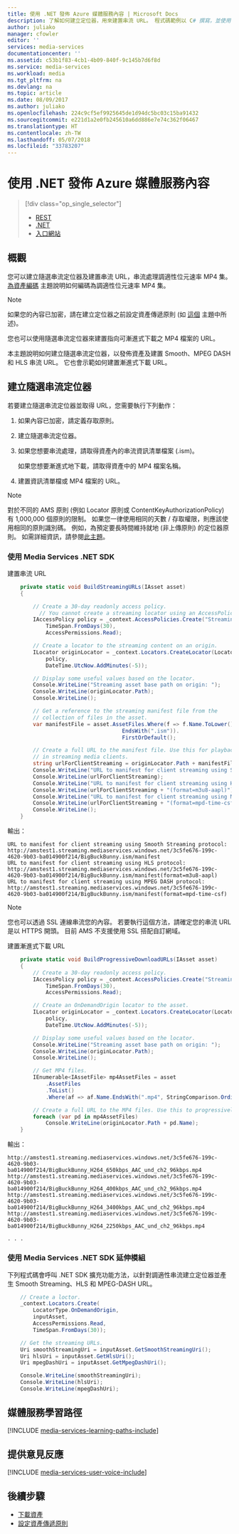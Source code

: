 ```yaml
---
title: 使用 .NET 發佈 Azure 媒體服務內容 | Microsoft Docs
description: 了解如何建立定位器，用來建置串流 URL。 程式碼範例以 C# 撰寫，並使用 Media Services SDK for .NET。
author: juliako
manager: cfowler
editor: ''
services: media-services
documentationcenter: ''
ms.assetid: c53b1f83-4cb1-4b09-840f-9c145b7d6f8d
ms.service: media-services
ms.workload: media
ms.tgt_pltfrm: na
ms.devlang: na
ms.topic: article
ms.date: 08/09/2017
ms.author: juliako
ms.openlocfilehash: 224c9cf5ef9925645de1d94dc5bc03c15ba91432
ms.sourcegitcommit: e221d1a2e0fb245610a6dd886e7e74c362f06467
ms.translationtype: HT
ms.contentlocale: zh-TW
ms.lasthandoff: 05/07/2018
ms.locfileid: "33783207"
---
```

# <a name="publish-azure-media-services-content-using-net"></a>使用 .NET 發佈 Azure 媒體服務內容
> [!div class="op_single_selector"]
> * [REST](media-services-rest-deliver-streaming-content.md)
> * [.NET](media-services-deliver-streaming-content.md)
> * [入口網站](media-services-portal-publish.md)
> 
> 

## <a name="overview"></a>概觀
您可以建立隨選串流定位器及建置串流 URL，串流處理調適性位元速率 MP4 集。 [為資產編碼](media-services-encode-asset.md) 主題說明如何編碼為調適性位元速率 MP4 集。 

> [!NOTE]
> 如果您的內容已加密，請在建立定位器之前設定資產傳遞原則 (如 [這個](media-services-dotnet-configure-asset-delivery-policy.md) 主題中所述)。 
> 
> 

您也可以使用隨選串流定位器來建置指向可漸進式下載之 MP4 檔案的 URL。  

本主題說明如何建立隨選串流定位器，以發佈資產及建置 Smooth、MPEG DASH 和 HLS 串流 URL。 它也會示範如何建置漸進式下載 URL。 

## <a name="create-an-ondemand-streaming-locator"></a>建立隨選串流定位器
若要建立隨選串流定位器並取得 URL，您需要執行下列動作：

1. 如果內容已加密，請定義存取原則。
2. 建立隨選串流定位器。
3. 如果您想要串流處理，請取得資產內的串流資訊清單檔案 (.ism)。 
   
   如果您想要漸進式地下載，請取得資產中的 MP4 檔案名稱。  
4. 建置資訊清單檔或 MP4 檔案的 URL。 


>[!NOTE]
>對於不同的 AMS 原則 (例如 Locator 原則或 ContentKeyAuthorizationPolicy) 有 1,000,000 個原則的限制。 如果您一律使用相同的天數 / 存取權限，則應該使用相同的原則識別碼。 例如，為預定要長時間維持就地 (非上傳原則) 的定位器原則。 如需詳細資訊，請參閱[此主題](media-services-dotnet-manage-entities.md#limit-access-policies)。

### <a name="use-media-services-net-sdk"></a>使用 Media Services .NET SDK
建置串流 URL 

```csharp
    private static void BuildStreamingURLs(IAsset asset)
    {

        // Create a 30-day readonly access policy. 
          // You cannot create a streaming locator using an AccessPolicy that includes write or delete permissions.
        IAccessPolicy policy = _context.AccessPolicies.Create("Streaming policy",
            TimeSpan.FromDays(30),
            AccessPermissions.Read);

        // Create a locator to the streaming content on an origin. 
        ILocator originLocator = _context.Locators.CreateLocator(LocatorType.OnDemandOrigin, asset,
            policy,
            DateTime.UtcNow.AddMinutes(-5));

        // Display some useful values based on the locator.
        Console.WriteLine("Streaming asset base path on origin: ");
        Console.WriteLine(originLocator.Path);
        Console.WriteLine();

        // Get a reference to the streaming manifest file from the  
        // collection of files in the asset. 
        var manifestFile = asset.AssetFiles.Where(f => f.Name.ToLower().
                                    EndsWith(".ism")).
                                    FirstOrDefault();

        // Create a full URL to the manifest file. Use this for playback
        // in streaming media clients. 
        string urlForClientStreaming = originLocator.Path + manifestFile.Name + "/manifest";
        Console.WriteLine("URL to manifest for client streaming using Smooth Streaming protocol: ");
        Console.WriteLine(urlForClientStreaming);
        Console.WriteLine("URL to manifest for client streaming using HLS protocol: ");
        Console.WriteLine(urlForClientStreaming + "(format=m3u8-aapl)");
        Console.WriteLine("URL to manifest for client streaming using MPEG DASH protocol: ");
        Console.WriteLine(urlForClientStreaming + "(format=mpd-time-csf)"); 
        Console.WriteLine();
    }
```

輸出：

    URL to manifest for client streaming using Smooth Streaming protocol:
    http://amstest1.streaming.mediaservices.windows.net/3c5fe676-199c-4620-9b03-ba014900f214/BigBuckBunny.ism/manifest
    URL to manifest for client streaming using HLS protocol:
    http://amstest1.streaming.mediaservices.windows.net/3c5fe676-199c-4620-9b03-ba014900f214/BigBuckBunny.ism/manifest(format=m3u8-aapl)
    URL to manifest for client streaming using MPEG DASH protocol:
    http://amstest1.streaming.mediaservices.windows.net/3c5fe676-199c-4620-9b03-ba014900f214/BigBuckBunny.ism/manifest(format=mpd-time-csf)


> [!NOTE]
> 您也可以透過 SSL 連線串流您的內容。 若要執行這個方法，請確定您的串流 URL 是以 HTTPS 開頭。 目前 AMS 不支援使用 SSL 搭配自訂網域。
> 
> 

建置漸進式下載 URL 

```csharp
    private static void BuildProgressiveDownloadURLs(IAsset asset)
    {
        // Create a 30-day readonly access policy. 
        IAccessPolicy policy = _context.AccessPolicies.Create("Streaming policy",
            TimeSpan.FromDays(30),
            AccessPermissions.Read);

        // Create an OnDemandOrigin locator to the asset. 
        ILocator originLocator = _context.Locators.CreateLocator(LocatorType.OnDemandOrigin, asset,
            policy,
            DateTime.UtcNow.AddMinutes(-5));

        // Display some useful values based on the locator.
        Console.WriteLine("Streaming asset base path on origin: ");
        Console.WriteLine(originLocator.Path);
        Console.WriteLine();

        // Get MP4 files.
        IEnumerable<IAssetFile> mp4AssetFiles = asset
            .AssetFiles
            .ToList()
            .Where(af => af.Name.EndsWith(".mp4", StringComparison.OrdinalIgnoreCase));

        // Create a full URL to the MP4 files. Use this to progressively download files.
        foreach (var pd in mp4AssetFiles)
            Console.WriteLine(originLocator.Path + pd.Name);
    }
```
輸出：

    http://amstest1.streaming.mediaservices.windows.net/3c5fe676-199c-4620-9b03-ba014900f214/BigBuckBunny_H264_650kbps_AAC_und_ch2_96kbps.mp4
    http://amstest1.streaming.mediaservices.windows.net/3c5fe676-199c-4620-9b03-ba014900f214/BigBuckBunny_H264_400kbps_AAC_und_ch2_96kbps.mp4
    http://amstest1.streaming.mediaservices.windows.net/3c5fe676-199c-4620-9b03-ba014900f214/BigBuckBunny_H264_3400kbps_AAC_und_ch2_96kbps.mp4
    http://amstest1.streaming.mediaservices.windows.net/3c5fe676-199c-4620-9b03-ba014900f214/BigBuckBunny_H264_2250kbps_AAC_und_ch2_96kbps.mp4

    . . . 

### <a name="use-media-services-net-sdk-extensions"></a>使用 Media Services .NET SDK 延伸模組
下列程式碼會呼叫 .NET SDK 擴充功能方法，以針對調適性串流建立定位器並產生 Smooth Streaming、HLS 和 MPEG-DASH URL。
```csharp
    // Create a loctor.
    _context.Locators.Create(
        LocatorType.OnDemandOrigin,
        inputAsset,
        AccessPermissions.Read,
        TimeSpan.FromDays(30));

    // Get the streaming URLs.
    Uri smoothStreamingUri = inputAsset.GetSmoothStreamingUri();
    Uri hlsUri = inputAsset.GetHlsUri();
    Uri mpegDashUri = inputAsset.GetMpegDashUri();

    Console.WriteLine(smoothStreamingUri);
    Console.WriteLine(hlsUri);
    Console.WriteLine(mpegDashUri);
```

## <a name="media-services-learning-paths"></a>媒體服務學習路徑
[!INCLUDE [media-services-learning-paths-include](../../../includes/media-services-learning-paths-include.md)]

## <a name="provide-feedback"></a>提供意見反應
[!INCLUDE [media-services-user-voice-include](../../../includes/media-services-user-voice-include.md)]

## <a name="next-steps"></a>後續步驟
* [下載資產](media-services-deliver-asset-download.md)
* [設定資產傳遞原則](media-services-dotnet-configure-asset-delivery-policy.md)

